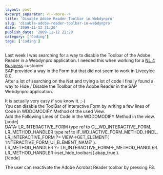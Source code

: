 ```yaml
---
layout: post
excerpt_separator: <!--more-->
title: 'Disable Adobe Reader Toolbar in Webdynpro'
slug: 'disable-adobe-reader-toolbar-in-webdynpro'
date: '2009-11-12 21:20'
publish_date: '2009-11-12 21:20'
category: ['Coding']
tags: ['Coding']
---
```

Last week I was searching for a way to disable the Toolbar of the Adobe Reader
in a Webdynpro application. I needed this when working for a [NL 4
Business](http://www.nl4b.com/) customer  
SAP provided a way in the Form but that did not seem to work in Livecylce 8.0.  
After a lot of searching on the Net and trying a lot of code I finally found a
way to Hide / Disable the Toolbar of the Adobe Reader in the SAP Webdynpro
application.  
  
It is actually very easy if you know it. ;-)  
You can disable the ToolBar of Interactive Form by writing a few lines of Code
in WDDOMODIFY Method of the used View.  
Add the Following Lines of Code in the WDDOMODIFY Method in the view.  
[code]  
DATA: LR_INTERACTIVE_FORM type ref to CL_WD_INTERACTIVE_FORM,  
LR_METHOD_HANDLER type ref to IF_WD_IACTIVE_FORM_METHOD_HNDL.  
LR_INTERACTIVE_FORM ?= VIEW->GET_ELEMENT( ‘INTERACTIVE_FORM_UI_ELEMENT_NAME’
).  
LR_METHOD_HANDLER ?= LR_INTERACTIVE_FORM->_METHOD_HANDLER.  
LR_METHOD_HANDLER->set_hide_toolbars( abap_true ).  
[/code]  
  
The user can reactivate the Adobe Acrobat Reader toolbar by pressing F8.

